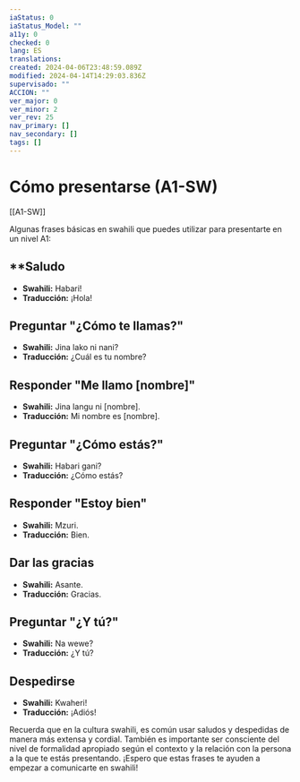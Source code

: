 ```yaml
---
iaStatus: 0
iaStatus_Model: ""
a11y: 0
checked: 0
lang: ES
translations: 
created: 2024-04-06T23:48:59.089Z
modified: 2024-04-14T14:29:03.836Z
supervisado: ""
ACCION: ""
ver_major: 0
ver_minor: 2
ver_rev: 25
nav_primary: []
nav_secondary: []
tags: []
---
```

# Cómo presentarse (A1-SW)

[[A1-SW]]

Algunas frases básicas en swahili que puedes utilizar para presentarte en un nivel A1:

## **Saludo
    
- **Swahili:** Habari!
- **Traducción:** ¡Hola!

## Preguntar "¿Cómo te llamas?"

- **Swahili:** Jina lako ni nani?
- **Traducción:** ¿Cuál es tu nombre?
  
## Responder "Me llamo [nombre]"

- **Swahili:** Jina langu ni [nombre].
- **Traducción:** Mi nombre es [nombre].

## Preguntar "¿Cómo estás?"
    
- **Swahili:** Habari gani?
- **Traducción:** ¿Cómo estás?

## Responder "Estoy bien"
    
- **Swahili:** Mzuri.
- **Traducción:** Bien.

## Dar las gracias
    
- **Swahili:** Asante.
- **Traducción:** Gracias.

## Preguntar "¿Y tú?"
    
- **Swahili:** Na wewe?
- **Traducción:** ¿Y tú?

## Despedirse
    
- **Swahili:** Kwaheri!
- **Traducción:** ¡Adiós!

Recuerda que en la cultura swahili, es común usar saludos y despedidas de manera más extensa y cordial. También es importante ser consciente del nivel de formalidad apropiado según el contexto y la relación con la persona a la que te estás presentando. ¡Espero que estas frases te ayuden a empezar a comunicarte en swahili!